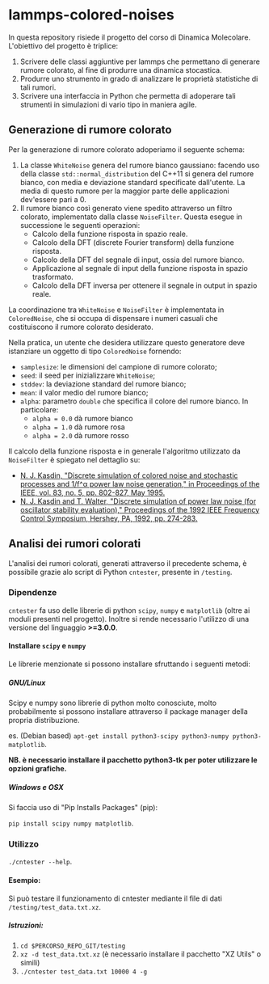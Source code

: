 # lammps-colored-noises
In questa repository risiede il progetto del corso di Dinamica Molecolare. L'obiettivo del progetto è triplice:

1. Scrivere delle classi aggiuntive per lammps che permettano di generare rumore colorato, al fine di produrre una dinamica stocastica.
2. Produrre uno strumento in grado di analizzare le proprietà statistiche di tali rumori.
3. Scrivere una interfaccia in Python che permetta di adoperare tali strumenti in simulazioni di vario tipo in maniera agile.

## Generazione di rumore colorato
Per la generazione di rumore colorato adoperiamo il seguente schema:

1. La classe `WhiteNoise` genera del rumore bianco gaussiano: facendo uso della classe `std::normal_distribution` del C++11 si genera del rumore bianco, con media e deviazione standard specificate dall'utente. La media di questo rumore per la maggior parte delle applicazioni dev'essere pari a 0.
2. Il rumore bianco così generato viene spedito attraverso un filtro colorato, implementato dalla classe `NoiseFilter`. Questa esegue in successione le seguenti operazioni:
   - Calcolo della funzione risposta in spazio reale.
   - Calcolo della DFT (discrete Fourier transform) della funzione risposta.
   - Calcolo della DFT del segnale di input, ossia del rumore bianco.
   - Applicazione al segnale di input della funzione risposta in spazio trasformato.
   - Calcolo della DFT inversa per ottenere il segnale in output in spazio reale.

La coordinazione tra `WhiteNoise` e `NoiseFilter` è implementata in `ColoredNoise`, che si occupa di dispensare i numeri casuali che costituiscono il rumore colorato desiderato.

Nella pratica, un utente che desidera utilizzare questo generatore deve istanziare un oggetto di tipo `ColoredNoise` fornendo:

- `samplesize`: le dimensioni del campione di rumore colorato;
- `seed`: il seed per inizializzare `WhiteNoise`;
- `stddev`: la deviazione standard del rumore bianco;
- `mean`: il valor medio del rumore bianco;
- `alpha`: parametro `double` che specifica il colore del rumore bianco. In particolare:
  + `alpha = 0.0` dà rumore bianco
  + `alpha = 1.0` dà rumore rosa
  + `alpha = 2.0` dà rumore rosso

Il calcolo della funzione risposta e in generale l'algoritmo utilizzato da `NoiseFilter` è spiegato nel dettaglio su:

- [N. J. Kasdin, "Discrete simulation of colored noise and stochastic processes and 1/f^α power law noise generation," in Proceedings of the IEEE, vol. 83, no. 5, pp. 802-827, May 1995.](http://ieeexplore.ieee.org/stamp/stamp.jsp?tp=&arnumber=381848&isnumber=8651)
- [N. J. Kasdin and T. Walter, "Discrete simulation of power law noise (for oscillator stability evaluation)," Proceedings of the 1992 IEEE Frequency Control Symposium, Hershey, PA, 1992, pp. 274-283.](http://ieeexplore.ieee.org/stamp/stamp.jsp?tp=&arnumber=270003&isnumber=6712)

## Analisi dei rumori colorati
L'analisi dei rumori colorati, generati attraverso il precedente schema, è possibile grazie alo script di Python `cntester`, presente in `/testing`.

### Dipendenze
`cntester` fa uso delle librerie di python `scipy`, `numpy` e `matplotlib` (oltre ai moduli presenti nel progetto). Inoltre si rende necessario l'utilizzo di una versione del linguaggio **>=3.0.0**.

#### Installare `scipy` e `numpy`
Le librerie menzionate si possono installare sfruttando i seguenti metodi:

##### GNU/Linux
Scipy e numpy sono librerie di python molto conosciute, molto probabilmente si possono installare attraverso il package manager della propria distribuzione.

es. (Debian based) `apt-get install python3-scipy python3-numpy python3-matplotlib`.


**NB. è necessario installare il pacchetto python3-tk per poter utilizzare le opzioni grafiche.**
##### Windows e OSX
Si faccia uso di "Pip Installs Packages" (pip):

`pip install scipy numpy matplotlib`.

### Utilizzo
`./cntester --help`.

#### Esempio:
Si può testare il funzionamento di cntester mediante il file di dati `/testing/test_data.txt.xz`.

##### Istruzioni:
1. `cd $PERCORSO_REPO_GIT/testing`
2. `xz -d test_data.txt.xz` (è necessario installare il pacchetto "XZ Utils" o simili)
3. `./cntester test_data.txt 10000 4 -g`
